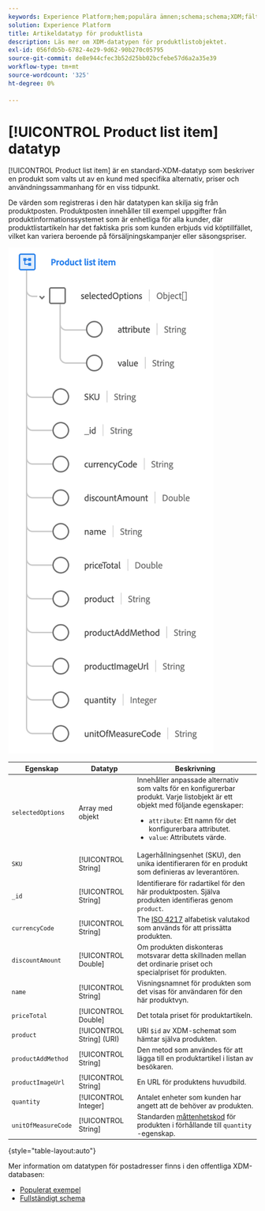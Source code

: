 ```yaml
---
keywords: Experience Platform;hem;populära ämnen;schema;schema;XDM;fält;scheman;scheman;scheman;adress;xdm:address;datatyp;datatyp;datatyp;data type;
solution: Experience Platform
title: Artikeldatatyp för produktlista
description: Läs mer om XDM-datatypen för produktlistobjektet.
exl-id: 056fdb5b-6782-4e29-9d62-90b270c05795
source-git-commit: de8e944cfec3b52d25bb02bcfebe57d6a2a35e39
workflow-type: tm+mt
source-wordcount: '325'
ht-degree: 0%

---
```


# [!UICONTROL Product list item] datatyp

[!UICONTROL Product list item] är en standard-XDM-datatyp som beskriver en produkt som valts ut av en kund med specifika alternativ, priser och användningssammanhang för en viss tidpunkt.

De värden som registreras i den här datatypen kan skilja sig från produktposten. Produktposten innehåller till exempel uppgifter från produktinformationssystemet som är enhetliga för alla kunder, där produktlistartikeln har det faktiska pris som kunden erbjuds vid köptillfället, vilket kan variera beroende på försäljningskampanjer eller säsongspriser.

![](../images/data-types/product-list-item.png)

| Egenskap | Datatyp | Beskrivning |
| --- | --- | --- |
| `selectedOptions` | Array med objekt | Innehåller anpassade alternativ som valts för en konfigurerbar produkt. Varje listobjekt är ett objekt med följande egenskaper:<ul><li>`attribute`: Ett namn för det konfigurerbara attributet.</li><li>`value`: Attributets värde.</li></ul> |
| `SKU` | [!UICONTROL String] | Lagerhållningsenhet (SKU), den unika identifieraren för en produkt som definieras av leverantören. |
| `_id` | [!UICONTROL String] | Identifierare för radartikel för den här produktposten. Själva produkten identifieras genom `product`. |
| `currencyCode` | [!UICONTROL String] | The [ISO 4217](https://www.iso.org/iso-4217-currency-codes.html) alfabetisk valutakod som används för att prissätta produkten. |
| `discountAmount` | [!UICONTROL Double] | Om produkten diskonteras motsvarar detta skillnaden mellan det ordinarie priset och specialpriset för produkten. |
| `name` | [!UICONTROL String] | Visningsnamnet för produkten som det visas för användaren för den här produktvyn. |
| `priceTotal` | [!UICONTROL Double] | Det totala priset för produktartikeln. |
| `product` | [!UICONTROL String] (URI) | URI `$id` av XDM-schemat som hämtar själva produkten. |
| `productAddMethod` | [!UICONTROL String] | Den metod som användes för att lägga till en produktartikel i listan av besökaren. |
| `productImageUrl` | [!UICONTROL String] | En URL för produktens huvudbild. |
| `quantity` | [!UICONTROL Integer] | Antalet enheter som kunden har angett att de behöver av produkten. |
| `unitOfMeasureCode` | [!UICONTROL String] | Standarden [måttenhetskod](https://ucum.org/ucum) för produkten i förhållande till `quantity` -egenskap. |

{style="table-layout:auto"}

Mer information om datatypen för postadresser finns i den offentliga XDM-databasen:

* [Populerat exempel](https://github.com/adobe/xdm/blob/master/components/datatypes/productlistitem.example.1.json)
* [Fullständigt schema](https://github.com/adobe/xdm/blob/master/components/datatypes/productlistitem.schema.json)
